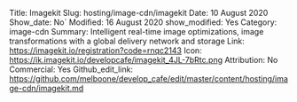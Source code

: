 Title: Imagekit
Slug: hosting/image-cdn/imagekit
Date: 10 August 2020
Show_date: No`
Modified: 16 August 2020
show_modified: Yes
Category: image-cdn
Summary:  Intelligent real-time image optimizations, image transformations with a global delivery network and storage
Link: https://imagekit.io/registration?code=rnqc2143
Icon: https://ik.imagekit.io/developcafe/imagekit_4JL-7bRtc.png
Attribution: No
Commercial: Yes
Github_edit_link: https://github.com/melboone/develop_cafe/edit/master/content/hosting/image-cdn/imagekit.md
